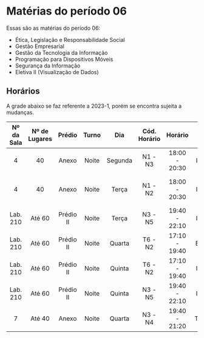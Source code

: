 # Matérias do período 06

Essas são as matérias do período 06:

- Ética, Legislação e Responsabilidade Social
- Gestão Empresarial
- Gestão da Tecnologia da Informação
- Programação para Dispositivos Móveis
- Segurança da Informação
- Eletiva II (Visualização de Dados)

## Horários

A grade abaixo se faz referente a 2023-1, porém se encontra sujeita a mudanças.

| Nº da Sala 	| Nº de Lugares 	|   Prédio  	| Turno 	|   Dia   	| Cód. Horário 	|    Horário    	| Cód. Disc. 	|                  Disciplina                 	|     Tutor(a)     	|
|:----------:	|:-------------:	|:---------:	|:-----:	|:-------:	|:------------:	|:-------------:	|:----------:	|:-------------------------------------------:	|:----------------:	|
|      4     	|       40      	|   Anexo   	| Noite 	| Segunda 	|    N1 - N3   	| 18:00 - 20:30 	|   INF5364  	|              Gestão Empresarial             	|     Anderson     	|
|      4     	|       40      	|   Anexo   	| Noite 	|  Terça  	|    N1 - N2   	| 18:00 - 20:30 	|   INF5363  	| Ética, Legislação e Responsabilidade Social 	|     Anderson     	|
|  Lab. 210  	|     Até 60    	| Prédio II 	| Noite 	|  Terça  	|    N3 - N5   	| 19:40 - 22:10 	|   INF5361  	|     Programação para Dispositivos Móveis    	|    Denis Cople   	|
|  Lab. 210  	|     Até 60    	| Prédio II 	| Noite 	|  Quarta 	|    T6 - N2   	| 17:10 - 19:40 	|   ELE0114  	|       Eletiva - Visualização de Dados       	|    Gian Carlo    	|
|  Lab. 210  	|     Até 60    	| Prédio II 	| Noite 	|  Quinta 	|    T6 - N2   	| 17:10 - 19:40 	|   INF5362  	|           Segurança da Informação           	|  Frederico Sauer 	|
|  Lab. 210  	|     Até 60    	| Prédio II 	| Noite 	|  Quinta 	|    N3 - N5   	| 19:40 - 22:10 	|   INF5365  	|      Gestão da Tecnologia da Informação     	|  Frederico Sauer 	|
|      7     	|     Até 40    	|   Anexo   	| Noite 	|  Quarta 	|    N3 - N4   	| 19:40 - 21:20 	|   TCC1021  	|      Trabalho de Conclusão de Curso II      	|    SUBSTITUTO    	|